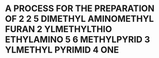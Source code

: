 # A PROCESS FOR THE PREPARATION OF 2 2 5 DIMETHYL AMINOMETHYL FURAN 2 YLMETHYLTHIO ETHYLAMINO 5 6 METHYLPYRID 3 YLMETHYL PYRIMID 4 ONE